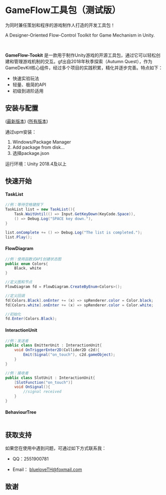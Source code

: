 # GameFlow工具包（测试版）

为同时兼任策划和程序的游戏制作人打造的开发工具包！

A Designer-Oriented Flow-Control Toolkit for Game Mechanism in Unity.

<br>

**GameFlow-Tookit** 是一款用于制作Unity游戏的开源工具包，通过它可以轻松创建和管理游戏机制的交互。gf出自2018年秋季探索（Autumn Quest），作为GameDevKit核心组件，经过多个项目的实践积累，精化并逐步完善。特点如下：

+ 快速实验玩法
+ 轻量、极简的API
+ 初级到进阶适用

## 安装与配置

([最新版本](https://github.com/blueloveTH/gameflow-toolkit/releases/tag/latest_release))  ([所有版本](https://github.com/blueloveTH/gameflow-toolkit/releases))

通过upm安装：

1. Windows/Package Manager
2. Add package from disk...
3. 选择package.json



运行环境：Unity 2018.4及以上



## 快速开始

#### TaskList

```c#
//例：等待空格键按下
TaskList list = new TaskList(){
    Task.WaitUntil(() => Input.GetKeyDown(KeyCode.Space)),
    () => Debug.Log("SPACE key down."),
}

list.onComplete += () => Debug.Log("The list is completed.");
list.Play();
```



#### FlowDiagram

```c#
//例：使用函数式API创建状态图
public enum Colors{
    Black, white
}

//定义图和节点
FlowDiagram fd = FlowDiagram.CreateByEnum<Colors>();

//定义回调
fd[Colors.Black].onEnter += (x) => spRenderer.color = Color.black;
fd[Colors.white].onEnter += (x) => spRenderer.color = Color.white;

//初始化
fd.Enter(Colors.Black);
```



#### InteractionUnit

```c#
//例：发送者
public class EmitterUnit : InteractionUnit{
    void OnTriggerEnter2D(Collider2D c2d){
        Emit(Signal("on_touch"), c2d.gameObject);
    }
}

//例：接收者
public class SlotUnit : InteractionUnit{
    [SlotFunction("on_touch")]
    void OnSignal(){
        //signal received
    }
}
```



#### BehaviourTree

```c#

```



## 获取支持

如果您在使用中遇到问题，可通过如下方式联系我：

+ QQ：2551900781

+ Email： blueloveTH@foxmail.com



## 致谢

